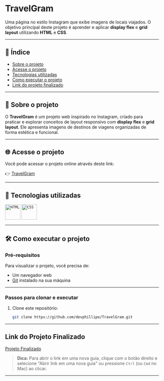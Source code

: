 # TravelGram

Uma página no estilo Instagram que exibe imagens de locais viajados. O objetivo principal deste projeto é aprender e aplicar **display flex** e **grid layout** utilizando **HTML** e **CSS**.

---

## 🔖 Índice

- [Sobre o projeto](#sobre-o-projeto)
- [Acesse o projeto](#acesse-o-projeto)
- [Tecnologias utilizadas](#tecnologias-utilizadas)
- [Como executar o projeto](#como-executar-o-projeto)
- [Link do projeto finalizado](#link-do-projeto-finalizado)

---

## 📜 Sobre o projeto

O **TravelGram** é um projeto web inspirado no Instagram, criado para praticar e explorar conceitos de layout responsivo com **display flex** e **grid layout**. Ele apresenta imagens de destinos de viagens organizadas de forma estética e funcional.

---

## 🌐 Acesse o projeto

Você pode acessar o projeto online através deste link:

👉 [TravelGram](https://travelgram-iota.vercel.app/)

---

## 🚀 Tecnologias utilizadas

<div align="flex-start">
	<code><img width="50" src="https://user-images.githubusercontent.com/25181517/192158954-f88b5814-d510-4564-b285-dff7d6400dad.png" alt="HTML" title="HTML"/></code>
	<code><img width="50" src="https://user-images.githubusercontent.com/25181517/183898674-75a4a1b1-f960-4ea9-abcb-637170a00a75.png" alt="CSS" title="CSS"/></code>
</div>

---
## 🛠️ Como executar o projeto

### Pré-requisitos

Para visualizar o projeto, você precisa de:

- Um navegador web
- [Git](https://git-scm.com/) instalado na sua máquina
---
### Passos para clonar e executar

1. Clone este repositório:
   ```bash
   git clone https://github.com/devphillipe/TravelGram.git
---
## Link do Projeto Finalizado
[Projeto Finalizado](https://travelgram-iota.vercel.app/)
> **Dica:** Para abrir o link em uma nova guia, clique com o botão direito e selecione "Abrir link em uma nova guia" ou pressione `Ctrl` (ou `Cmd` no Mac) ao clicar.
---
